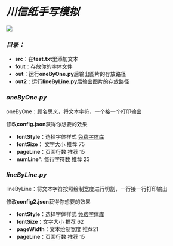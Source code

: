 # *川信纸手写模拟*

<img src="https://i.328888.xyz/2022/12/25/DXWpU.png">

### *目录：*

- **src**：在**test.txt**里添加文本
- **fout**：存放你的字体文件
- **out**：运行**oneByOne.py**后输出图片的存放路径
- **out2**：运行**lineByLine.py**后输出图片的存放路径

### *oneByOne.py*

oneByOne：顾名思义，将文本字符，一个接一个打印输出

修改**config.json**获得你想要的效果

- ​    **fontStyle**：选择字体样式 [免费字体库](https://www.fonts.net.cn/fonts-zh/tag-shouxie2-1.html)
- ​    **fontSize**：  文字大小 推荐 75
- ​    **pageLine**：页面行数 推荐 15
- ​    **numLine**":  每行字符数 推荐 23

### *lineByLine.py*

lineByLine：将文本字符按照绘制宽度进行切割，一行接一行打印输出

修改**config2.json**获得你想要的效果

- ​	**fontStyle**：选择字体样式 [免费字体库](https://www.fonts.net.cn/fonts-zh/tag-shouxie2-1.html)
- ​    **fontSize**：文字大小 推荐 62
- ​    **pageWidth**：文本绘制宽度 推荐21
- ​    **pageLine**：页面行数 推荐 15
